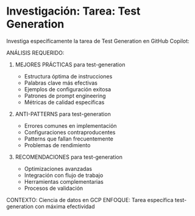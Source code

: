 # Investigación: Tarea: Test Generation


Investiga específicamente la tarea de Test Generation en GitHub Copilot:

ANÁLISIS REQUERIDO:
1. MEJORES PRÁCTICAS para test-generation
   - Estructura óptima de instrucciones
   - Palabras clave más efectivas
   - Ejemplos de configuración exitosa
   - Patrones de prompt engineering
   - Métricas de calidad específicas

2. ANTI-PATTERNS para test-generation
   - Errores comunes en implementación
   - Configuraciones contraproducentes
   - Patterns que fallan frecuentemente
   - Problemas de rendimiento

3. RECOMENDACIONES para test-generation
   - Optimizaciones avanzadas
   - Integración con flujo de trabajo
   - Herramientas complementarias
   - Procesos de validación

CONTEXTO: Ciencia de datos en GCP
ENFOQUE: Tarea específica test-generation con máxima efectividad
            